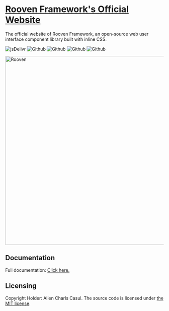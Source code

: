 # [Rooven Framework's Official Website](https://roovenframework.com)

The official website of Rooven Framework, an open-source web user interface component library built with inline CSS.

![jsDelivr](https://data.jsdelivr.com/v1/package/gh/allencasul/rooven-framework-official-website/badge)
![Github](https://img.shields.io/github/license/allencasul/rooven-framework-official-website)
![Github](https://img.shields.io/github/repo-size/allencasul/rooven-framework-official-website)
![Github](https://img.shields.io/github/contributors/allencasul/rooven-framework-official-website?color=%234a4df5)
![Github](https://img.shields.io/github/stars/allencasul/rooven-framework-official-website)

<a href="https://roovenframework.com"><img src="https://cdn.jsdelivr.net/gh/allencasul/rooven-framework-official-website@master/src/client/assets/img/png/rooven-framework-transparent.png" alt="Rooven" style="max-width:100%;" width="600"></a>

## Documentation

Full documentation: [Click here.](https://roovenframework.com/)

## Licensing

Copyright Holder: Allen Charls Casul. The source code is licensed under [the MIT license](https://github.com/allencasul/rooven-framework-official-website/blob/main/LICENSE).